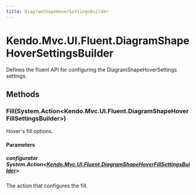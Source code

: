```yaml
---
title: DiagramShapeHoverSettingsBuilder
---
```


# Kendo.Mvc.UI.Fluent.DiagramShapeHoverSettingsBuilder
Defines the fluent API for configuring the DiagramShapeHoverSettings settings.




## Methods


### Fill(System.Action\<Kendo.Mvc.UI.Fluent.DiagramShapeHoverFillSettingsBuilder\>)
Hover's fill options.


#### Parameters

##### configurator System.Action<[Kendo.Mvc.UI.Fluent.DiagramShapeHoverFillSettingsBuilder](/api/wrappers/aspnet-mvc/Kendo.Mvc.UI.Fluent/DiagramShapeHoverFillSettingsBuilder)>
The action that configures the fill.






